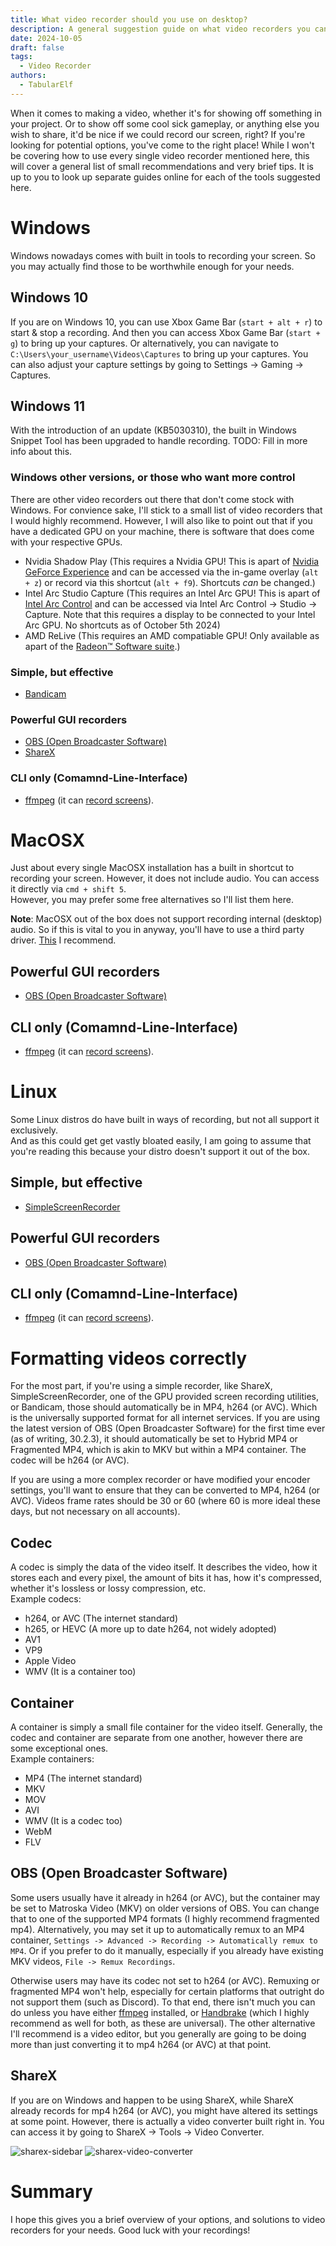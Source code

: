 ```yaml
---
title: What video recorder should you use on desktop?
description: A general suggestion guide on what video recorders you can use for free.
date: 2024-10-05
draft: false
tags:
  - Video Recorder
authors:
  - TabularElf
---
```


When it comes to making a video, whether it's for showing off something in your project. Or to show off some cool sick gameplay, or anything else you wish to share, it'd be nice if we could record our screen, right?
If you're looking for potential options, you've come to the right place! While I won't be covering how to use every single video recorder mentioned here, this will cover a general list of small recommendations and very brief tips. It is up to you to look up separate guides online for each of the tools suggested here.

# Windows
Windows nowadays comes with built in tools to recording your screen. So you may actually find those to be worthwhile enough for your needs.

## Windows 10
If you are on Windows 10, you can use Xbox Game Bar (`start + alt + r`) to start & stop a recording. And then you can access Xbox Game Bar (`start + g`) to bring up your captures. Or alternatively, you can navigate to `C:\Users\your_username\Videos\Captures` to bring up your captures. You can also adjust your capture settings by going to Settings -> Gaming -> Captures.

## Windows 11
With the introduction of an update (KB5030310), the built in Windows Snippet Tool has been upgraded to handle recording. TODO: Fill in more info about this.

### Windows other versions, or those who want more control 
There are other video recorders out there that don't come stock with Windows. For convience sake, I'll stick to a small list of video recorders that I would highly recommend. However, I will also like to point out that if you have a dedicated GPU on your machine, there is software that does come with your respective GPUs.

- Nvidia Shadow Play (This requires a Nvidia GPU! This is apart of [Nvidia GeForce Experience](https://www.nvidia.com/en-au/geforce/geforce-experience/) and can be accessed via the in-game overlay (`alt + z`) or record via this shortcut (`alt + f9`). Shortcuts *can* be changed.)
- Intel Arc Studio Capture (This requires an Intel Arc GPU! This is apart of [Intel Arc Control](https://www.intel.com/content/www/us/en/products/docs/discrete-gpus/arc/software/arc-control.html) and can be accessed via Intel Arc Control -> Studio -> Capture. Note that this requires a display to be connected to your Intel Arc GPU. No shortcuts as of October 5th 2024)
- AMD ReLive (This requires an AMD compatiable GPU! Only available as apart of the [Radeon™ Software suite](https://www.amd.com/en/resources/support-articles/faqs/DH-023.html).)

### Simple, but effective
- [Bandicam](https://www.bandicam.com/)

### Powerful GUI recorders
- [OBS (Open Broadcaster Software)](https://obsproject.com/)
- [ShareX](https://getsharex.com/)

### CLI only (Comamnd-Line-Interface)
- [ffmpeg](https://www.ffmpeg.org/) (it can [record screens](https://trac.ffmpeg.org/wiki/Capture/Desktop)).

# MacOSX
Just about every single MacOSX installation has a built in shortcut to recording your screen. However, it does not include audio. You can access it directly via `cmd + shift 5`.<br>
However, you may prefer some free alternatives so I'll list them here.<br>

**Note**: MacOSX out of the box does not support recording internal (desktop) audio. So if this is vital to you in anyway, you'll have to use a third party driver. [This](https://existential.audio/blackhole/) I recommend.

## Powerful GUI recorders
- [OBS (Open Broadcaster Software)](https://obsproject.com/)

## CLI only (Comamnd-Line-Interface)
- [ffmpeg](https://www.ffmpeg.org/) (it can [record screens](https://trac.ffmpeg.org/wiki/Capture/Desktop)).

# Linux
Some Linux distros do have built in ways of recording, but not all support it exclusively.<br>
And as this could get get vastly bloated easily, I am going to assume that you're reading this because your distro doesn't support it out of the box.

## Simple, but effective
- [SimpleScreenRecorder](https://www.maartenbaert.be/simplescreenrecorder/)

## Powerful GUI recorders
- [OBS (Open Broadcaster Software)](https://obsproject.com/)

## CLI only (Comamnd-Line-Interface)
- [ffmpeg](https://www.ffmpeg.org/) (it can [record screens](https://trac.ffmpeg.org/wiki/Capture/Desktop)).


# Formatting videos correctly
For the most part, if you're using a simple recorder, like ShareX, SimpleScreenRecorder, one of the GPU provided screen recording utilities, or Bandicam, those should automatically be in MP4, h264 (or AVC). Which is the universally supported format for all internet services. If you are using the latest version of OBS (Open Broadcaster Software) for the first time ever (as of writing, 30.2.3), it should automatically be set to Hybrid MP4 or Fragmented MP4, which is akin to MKV but within a MP4 container. The codec will be h264 (or AVC).

If you are using a more complex recorder or have modified your encoder settings, you'll want to ensure that they can be converted to MP4, h264 (or AVC). Videos frame rates should be 30 or 60 (where 60 is more ideal these days, but not necessary on all accounts).<br>

## Codec
A codec is simply the data of the video itself. It describes the video, how it stores each and every pixel, the amount of bits it has, how it's compressed, whether it's lossless or lossy compression, etc.<br>
Example codecs:
- h264, or AVC (The internet standard)
- h265, or HEVC (A more up to date h264, not widely adopted)
- AV1
- VP9
- Apple Video
- WMV (It is a container too)

## Container
A container is simply a small file container for the video itself. Generally, the codec and container are separate from one another, however there are some exceptional ones.<br>
Example containers:
- MP4 (The internet standard)
- MKV
- MOV
- AVI
- WMV (It is a codec too)
- WebM
- FLV

## OBS (Open Broadcaster Software)
Some users usually have it already in h264 (or AVC), but the container may be set to Matroska Video (MKV) on older versions of OBS. You can change that to one of the supported MP4 formats (I highly recommend fragmented mp4). Alternatively, you may set it up to automatically remux to an MP4 container, `Settings -> Advanced -> Recording -> Automatically remux to MP4`. Or if you prefer to do it manually, especially if you already have existing MKV videos, `File -> Remux Recordings`. 

Otherwise users may have its codec not set to h264 (or AVC). Remuxing or fragmented MP4 won't help, especially for certain platforms that outright do not support them (such as Discord). To that end, there isn't much you can do unless you have either [ffmpeg](https://www.ffmpeg.org/) installed, or [Handbrake](https://handbrake.fr/) (which I highly recommend as well for both, as these are universal). The other alternative I'll recommend is a video editor, but you generally are going to be doing more than just converting it to mp4 h264 (or AVC) at that point.

## ShareX
If you are on Windows and happen to be using ShareX, while ShareX already records for mp4 h264 (or AVC), you might have altered its settings at some point. However, there is actually a video converter built right in. You can access it by going to ShareX -> Tools -> Video Converter. 

![sharex-sidebar](/site-assets/img/video-recorder-options/sharex-options.png) ![sharex-video-converter](/site-assets/img/video-recorder-options/sharex-video-converter.png)

# Summary
I hope this gives you a brief overview of your options, and solutions to video recorders for your needs. Good luck with your recordings!